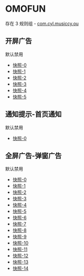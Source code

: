 # OMOFUN

存在 3 规则组 - [com.cyl.musiccy.ou](/src/apps/com.cyl.musiccy.ou.ts)

## 开屏广告

默认禁用

- [快照-0](https://i.gkd.li/i/12775918)
- [快照-1](https://i.gkd.li/i/12775926)
- [快照-2](https://i.gkd.li/i/13063151)
- [快照-3](https://i.gkd.li/i/13063246)
- [快照-4](https://i.gkd.li/i/13071599)
- [快照-5](https://i.gkd.li/i/12775919)

## 通知提示-首页通知

默认禁用

- [快照-0](https://i.gkd.li/i/13063206)

## 全屏广告-弹窗广告

默认禁用

- [快照-0](https://i.gkd.li/i/12775922)
- [快照-1](https://i.gkd.li/i/13063222)
- [快照-2](https://i.gkd.li/i/12775923)
- [快照-3](https://i.gkd.li/i/13800051)
- [快照-4](https://i.gkd.li/i/13759345)
- [快照-5](https://i.gkd.li/i/12775925)
- [快照-6](https://i.gkd.li/i/12775924)
- [快照-7](https://i.gkd.li/i/12775921)
- [快照-8](https://i.gkd.li/i/12776903)
- [快照-9](https://i.gkd.li/i/12789928)
- [快照-10](https://i.gkd.li/i/13215476)
- [快照-11](https://i.gkd.li/i/13071595)
- [快照-12](https://i.gkd.li/i/13063249)
- [快照-13](https://i.gkd.li/i/13422363)
- [快照-14](https://i.gkd.li/i/13936028)
